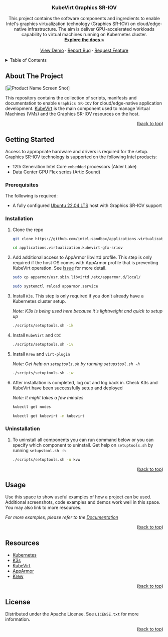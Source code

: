 <a name="readme-top"></a>

<div align="center">
  <h3 align="center">KubeVirt Graphics SR-IOV</h3>

  <p align="center">
    This project contains the software components and ingredients to enable Intel's graphics virtualization technology (Graphics SR-IOV) on cloud/edge-native infrastructure. The aim is deliver GPU-accelerated workloads capability to virtual machines running on Kubernetes cluster. 
    <br />
    <a href="https://github.com/intel-sandbox/applications.virtualization.kubevirt-gfx-sriov"><strong>Explore the docs »</strong></a>
    <br />
    <br />
    <a href="https://github.com/intel-sandbox/applications.virtualization.kubevirt-gfx-sriov">View Demo</a>
    ·
    <a href="https://github.com/intel-sandbox/applications.virtualization.kubevirt-gfx-sriov/issues">Report Bug</a>
    ·
    <a href="https://github.com/intel-sandbox/applications.virtualization.kubevirt-gfx-sriov/issues">Request Feature</a>
  </p>
</div>



<!-- TABLE OF CONTENTS -->
<details>
  <summary>Table of Contents</summary>
  <ol>
    <li>
      <a href="#about-the-project">About The Project</a>
    </li>
    <li>
      <a href="#getting-started">Getting Started</a>
      <ul>
        <li><a href="#prerequisites">Prerequisites</a></li>
        <li><a href="#installation">Installation</a></li>
      </ul>
    </li>
    <li><a href="#usage">Usage</a></li>
    <li><a href="#resources">Resources</a></li>
    <li><a href="#license">License</a></li>
  </ol>
</details>



<!-- ABOUT THE PROJECT -->
## About The Project

[![Product Name Screen Shot][product-screenshot]]

This repository contains the collection of scripts, manifests and documentation to enable `Graphics SR-IOV` for cloud/edge-native application development. [KubeVirt](https://github.com/kubevirt/kubevirt) is the main component used to manage Virtual Machines (VMs) and the Graphics SR-IOV resources on the host.

<p align="right">(<a href="#readme-top">back to top</a>)</p>



<!-- GETTING STARTED -->
## Getting Started

Access to appropriate hardware and drivers is required for the setup. Graphics SR-IOV technology is supported on the following Intel products:
* 12th Generation Intel Core `embedded` processors (Alder Lake)
* Data Center GPU Flex series (Artic Sound)

### Prerequisites

The following is required:
* A fully configured [Ubuntu 22.04 LTS](https://releases.ubuntu.com/22.04/) host with Graphics SR-IOV support

### Installation

1. Clone the repo
   ```sh
   git clone https://github.com/intel-sandbox/applications.virtualization.kubevirt-gfx-sriov.git
   
   cd applications.virtualization.kubevirt-gfx-sriov
   ```
2. Add additional access to AppArmor libvirtd profile. This step is only required if the host OS comes with AppArmor profile that is preventing KubeVirt operation. See [issue](https://github.com/kubevirt/kubevirt/issues/7473) for more detail.
   ```sh   
   sudo cp apparmor/usr.sbin.libvirtd /etc/apparmor.d/local/
   
   sudo systemctl reload apparmor.service
   ```
3. Install `K3s`. This step is only required if you don't already have a Kubernetes cluster setup. 

   *Note: K3s is being used here because it's lightweight and quick to setup up* 
   ```sh
   ./scripts/setuptools.sh -ik
   ```
4. Install `KubeVirt` and `CDI`
   ```sh
   ./scripts/setuptools.sh -iv
   ```
5. Install `Krew` and `virt-plugin`

   *Note: Get help on `setuptools.sh` by running `setupstool.sh -h`*
   ```sh
   ./scripts/setuptools.sh -iw
   ```
6. After installation is completed, log out and log back in. Check K3s and KubeVirt have been  successfully setup and deployed 

   *Note: It might takes a few minutes*
   ```sh
   kubectl get nodes

   kubectl get kubevirt -n kubevirt
   ``` 

### Uninstallation

1. To uninstall all components you can run command below or you can specify which component to uninstall. Get help on `setuptools.sh` by running `setupstool.sh -h`
   ```sh
   ./scripts/setuptools.sh -u kvw
   ``` 

<p align="right">(<a href="#readme-top">back to top</a>)</p>



<!-- USAGE EXAMPLES -->
## Usage

Use this space to show useful examples of how a project can be used. Additional screenshots, code examples and demos work well in this space. You may also link to more resources.

_For more examples, please refer to the [Documentation](https://example.com)_

<p align="right">(<a href="#readme-top">back to top</a>)</p>



<!-- RESOURCES -->
## Resources

* [Kubernetes](https://kubernetes.io/)
* [K3s](https://k3s.io/)
* [KubeVirt](https://kubevirt.io/)
* [AppArmor](https://apparmor.net/)
* [Krew](https://krew.sigs.k8s.io/)

<p align="right">(<a href="#readme-top">back to top</a>)</p>



<!-- LICENSE -->
## License

Distributed under the Apache License. See `LICENSE.txt` for more information.

<p align="right">(<a href="#readme-top">back to top</a>)</p>



<!-- MARKDOWN LINKS & IMAGES -->
<!-- https://www.markdownguide.org/basic-syntax/#reference-style-links -->
[product-screenshot]: assets/images/screenshot.png
